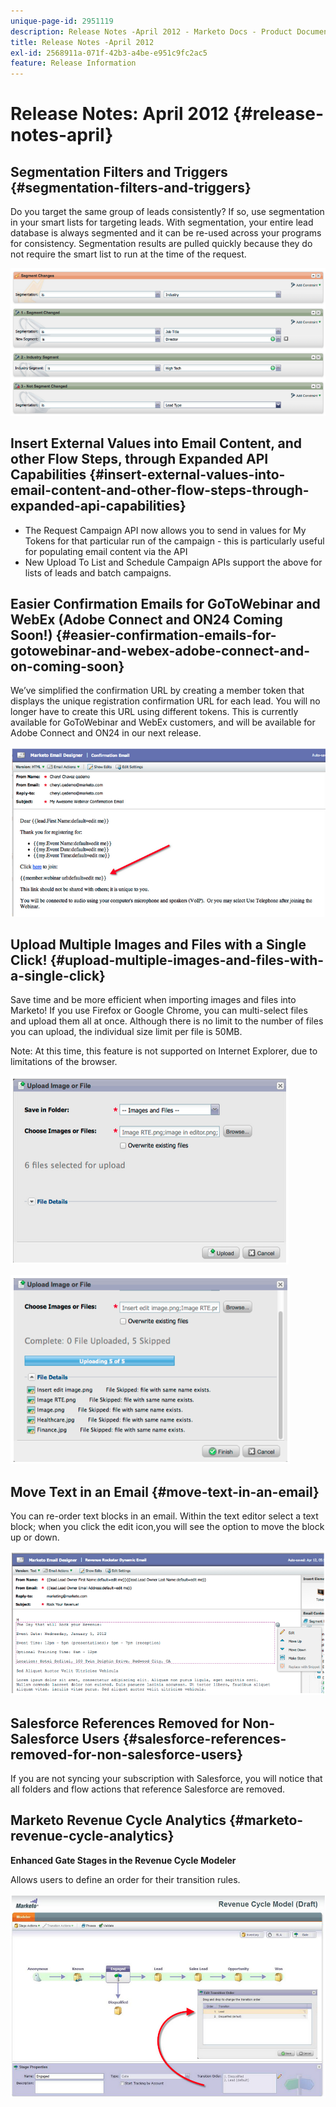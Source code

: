 ```yaml
---
unique-page-id: 2951119
description: Release Notes -April 2012 - Marketo Docs - Product Documentation
title: Release Notes -April 2012
exl-id: 2568911a-071f-42b3-a4be-e951c9fc2ac5
feature: Release Information
---
```

# Release Notes: April 2012 {#release-notes-april}

## Segmentation Filters and Triggers {#segmentation-filters-and-triggers}

Do you target the same group of leads consistently? If so, use segmentation in your smart lists for targeting leads. With segmentation, your entire lead database is always segmented and it can be re-used across your programs for consistency. Segmentation results are pulled quickly because they do not require the smart list to run at the time of the request.

![](assets/image2014-9-23-10-3a3-3a57.png)

## Insert External Values into Email Content, and other Flow Steps, through Expanded API Capabilities {#insert-external-values-into-email-content-and-other-flow-steps-through-expanded-api-capabilities}

* The Request Campaign API now allows you to send in values for My Tokens for that particular run of the campaign - this is particularly useful for populating email content via the API
* New Upload To List and Schedule Campaign APIs support the above for lists of leads and batch campaigns.

## Easier Confirmation Emails for GoToWebinar and WebEx (Adobe Connect and ON24 Coming Soon!) {#easier-confirmation-emails-for-gotowebinar-and-webex-adobe-connect-and-on-coming-soon}

We’ve simplified the confirmation URL by creating a member token that displays the unique registration confirmation URL for each lead. You will no longer have to create this URL using different tokens. This is currently available for GoToWebinar and WebEx customers, and will be available for Adobe Connect and ON24 in our next release.

![](assets/image2014-9-23-10-3a4-3a18.png)

## Upload Multiple Images and Files with a Single Click! {#upload-multiple-images-and-files-with-a-single-click}

Save time and be more efficient when importing images and files into Marketo! If you use Firefox or Google Chrome, you can multi-select files and upload them all at once. Although there is no limit to the number of files you can upload, the individual size limit per file is 50MB.

Note: At this time, this feature is not supported on Internet Explorer, due to limitations of the browser.

![](assets/image2014-9-23-10-3a4-3a32.png)

![](assets/image2014-9-23-10-3a4-3a46.png)

## Move Text in an Email {#move-text-in-an-email}

You can re-order text blocks in an email. Within the text editor select a text block; when you click the edit icon,you will see the option to move the block up or down.

![](assets/image2014-9-23-10-3a5-3a1.png)

## Salesforce References Removed for Non-Salesforce Users {#salesforce-references-removed-for-non-salesforce-users}

If you are not syncing your subscription with Salesforce, you will notice that all folders and flow actions that reference Salesforce are removed.

## Marketo Revenue Cycle Analytics {#marketo-revenue-cycle-analytics}

**Enhanced Gate Stages in the Revenue Cycle Modeler**

Allows users to define an order for their transition rules.

![](assets/image2014-9-23-10-3a5-3a17.png)
